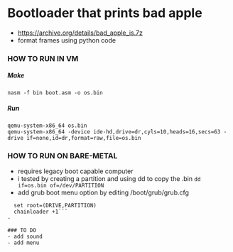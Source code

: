 # Bootloader that prints bad apple

- https://archive.org/details/bad_apple_is.7z
- format frames using python code

### HOW TO RUN IN VM
##### Make
``` nasm -f bin boot.asm -o os.bin ```
##### Run
```qemu-system-x86_64 os.bin ```  
```qemu-system-x86_64 -device ide-hd,drive=dr,cyls=10,heads=16,secs=63 -drive if=none,id=dr,format=raw,file=os.bin```
### HOW TO RUN ON BARE-METAL
- requires legacy boot capable computer
- i tested by creating a partition and using dd to copy the .bin
```dd if=os.bin of=/dev/PARTITION```
- add grub boot menu option by editing /boot/grub/grub.cfg
```menuentry 'CHOSEN_NAME' {
  set root=(DRIVE,PARTITION)
  chainloader +1```
- 

### TO DO
- add sound
- add menu
